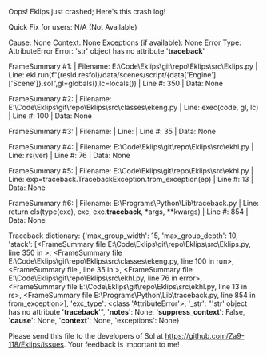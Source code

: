 Oops! Eklips just crashed;
Here's this crash log!

Quick Fix for users: N/A (Not Available)

Cause: None
Context: None
Exceptions (if available): None
Error Type: AttributeError
Error: 'str' object has no attribute '__traceback__'

FrameSummary #1:
  | Filename: E:\Code\Eklips\git\repo\Eklips\src\Eklips.py
  | Line: ekl.run(f"{resld.resfol}/data/scenes/script/{data['Engine']['Scene']}.sol",gl=globals(),lc=locals())
  | Line #: 350
  | Data: None

FrameSummary #2:
  | Filename: E:\Code\Eklips\git\repo\Eklips\src\classes\ekeng.py
  | Line: exec(code, gl, lc)
  | Line #: 100
  | Data: None

FrameSummary #3:
  | Filename: <string>
  | Line: 
  | Line #: 35
  | Data: None

FrameSummary #4:
  | Filename: E:\Code\Eklips\git\repo\Eklips\src\ekhl.py
  | Line: rs(ver)
  | Line #: 76
  | Data: None

FrameSummary #5:
  | Filename: E:\Code\Eklips\git\repo\Eklips\src\ekhl.py
  | Line: exp=traceback.TracebackException.from_exception(ep)
  | Line #: 13
  | Data: None

FrameSummary #6:
  | Filename: E:\Programs\Python\Lib\traceback.py
  | Line: return cls(type(exc), exc, exc.__traceback__, *args, **kwargs)
  | Line #: 854
  | Data: None

Traceback dictionary: {'max_group_width': 15, 'max_group_depth': 10, 'stack': [<FrameSummary file E:\Code\Eklips\git\repo\Eklips\src\Eklips.py, line 350 in <module>>, <FrameSummary file E:\Code\Eklips\git\repo\Eklips\src\classes\ekeng.py, line 100 in run>, <FrameSummary file <string>, line 35 in <module>>, <FrameSummary file E:\Code\Eklips\git\repo\Eklips\src\ekhl.py, line 76 in error>, <FrameSummary file E:\Code\Eklips\git\repo\Eklips\src\ekhl.py, line 13 in rs>, <FrameSummary file E:\Programs\Python\Lib\traceback.py, line 854 in from_exception>], 'exc_type': <class 'AttributeError'>, '_str': "'str' object has no attribute '__traceback__'", '__notes__': None, '__suppress_context__': False, '__cause__': None, '__context__': None, 'exceptions': None}


Please send this file to the developers of Sol at https://github.com/Za9-118/Eklips/issues.
Your feedback is important to me!